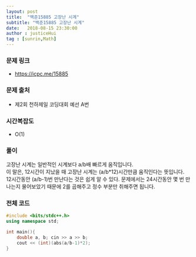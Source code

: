 ```yaml
---
layout: post
title:  "백준15885 고장난 시계"
subtitle: "백준15885 고장난 시계"
date:   2018-08-15 23:30:00
author : justiceHui
tag : [sunrin,Math]
---
```


### 문제 링크
* https://icpc.me/15885

### 문제 출처
* 제2회 천하제일 코딩대회 예선 A번

### 시간복잡도
* O(1)

### 풀이
고장난 시계는 일반적인 시계보다 a/b배 빠르게 움직입니다.<br>
이 말은, 12시간이 지났을 때 고장난 시계는 (a/b*12)시간만큼 움직인다는 뜻입니다.<br>
12시간동안 (a/b-1)번 만난다는 것은 쉽게 알 수 있다. 문제에서는 24시간동안 몇 번 만나는지 물어보았기 때문에 2를 곱해주고 정수 부분만 취해주면 됩니다.

### 전체 코드
```cpp
#include <bits/stdc++.h>
using namespace std;

int main(){
	double a, b; cin >> a >> b;
	cout << (int)(abs(a/b-1)*2);
}
```
